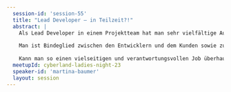 ```yaml
---
  session-id: 'session-55'
  title: "Lead Developer – in Teilzeit?!"
  abstract: |
    Als Lead Developer in einem Projektteam hat man sehr vielfältige Aufgaben. Man ist dafür verantwortlich, dass die Entwickler im Team zielgerichtet und effizient arbeiten. Man ist Ansprechpartner für die Entwickler bei Problemen, egal, ob bei technischen Anforderungen oder bei Konflikten im Team. Man ist Mentor und Motivator.
    
    Man ist Bindeglied zwischen den Entwicklern und dem Kunden sowie zu anderen Abteilungen. Zusammen mit dem Projektleiter ist man für das Projekt-Controlling zuständig, schätzt Aufwände und legt Fertigstellungstermine fest. Ach ja, und selber Programmieren darf man auch noch.
    
    Kann man so einen vielseitigen und verantwortungsvollen Job überhaupt in Teilzeit erfüllen? Was passiert, wenn Home Office und Home Schooling dazu kommen? Herzlich willkommen in meiner Welt als Java Lead Developer in einem Lagerlogistik-Projekt und alleinerziehende Mama von schulpflichtigen Zwillingen!
  meetupId: cyberland-ladies-night-23
  speaker-id: 'martina-baumer'
  layout: session
---
```

